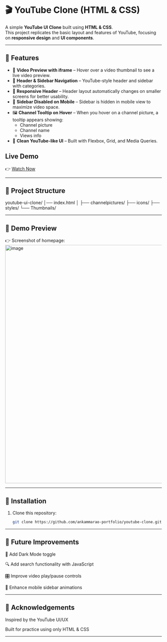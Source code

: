 # 🎬 YouTube Clone (HTML & CSS)

A simple **YouTube UI Clone** built using **HTML & CSS**.  
This project replicates the basic layout and features of YouTube, focusing on **responsive design** and **UI components**.

---

## 🚀 Features
- 🎥 **Video Preview with iframe** – Hover over a video thumbnail to see a live video preview.  
- 🧭 **Header & Sidebar Navigation** – YouTube-style header and sidebar with categories.  
- 📱 **Responsive Header** – Header layout automatically changes on smaller screens for better usability.  
- 🚫 **Sidebar Disabled on Mobile** – Sidebar is hidden in mobile view to maximize video space.  
- 🖼️ **Channel Tooltip on Hover** – When you hover on a channel picture, a tooltip appears showing:  
  - Channel picture 
  - Channel name  
  - Views info  
- 🎨 **Clean YouTube-like UI** – Built with Flexbox, Grid, and Media Queries.  


## Live Demo
👉 [Watch Now](https://ankammarao-portfolio.github.io/youtube-clone)

---

## 📂 Project Structure
youtube-ui-clone/
│── index.html
│
├── channelpictures/
├── icons/
├── styles/
└── Thumbnails/


---

## 📸 Demo Preview

👉 Screenshot of homepage:  
<img width="1366" height="768" alt="image" src="https://github.com/user-attachments/assets/8d277eb3-6f80-4fa1-8cfb-7f47c082cd1f" />

---

## 📂 Installation
1. Clone this repository:
   ```bash
   git clone https://github.com/ankammarao-portfolio/youtube-clone.git

---

## 📌  Future Improvements

🌙 Add Dark Mode toggle

🔍 Add search functionality with JavaScript

🎛️ Improve video play/pause controls

📱 Enhance mobile sidebar animations

---

## 🙌  Acknowledgements
Inspired by the YouTube UI/UX

Built for practice using only HTML & CSS

---
